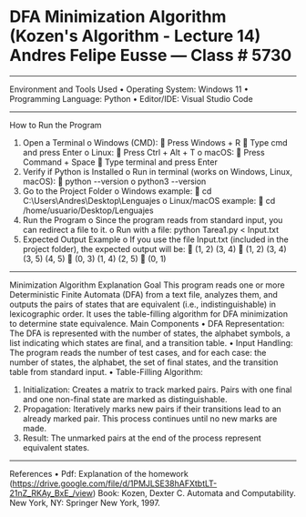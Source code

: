 # DFA Minimization Algorithm (Kozen's Algorithm - Lecture 14) Andres Felipe Eusse — Class # 5730
________________________________________
Environment and Tools Used
•	Operating System: Windows 11
•	Programming Language: Python
•	Editor/IDE: Visual Studio Code
________________________________________
How to Run the Program
1.	Open a Terminal
o	Windows (CMD):
	Press Windows + R
	Type cmd and press Enter
o	Linux:
	Press Ctrl + Alt + T
o	macOS:
	Press Command + Space
	Type terminal and press Enter
2.	Verify if Python is Installed
o	Run in terminal (works on Windows, Linux, macOS):
	python --version o python3 --version
3.	Go to the Project Folder
o	Windows example:
	cd C:\Users\Andres\Desktop\Lenguajes
o	Linux/macOS example:
	cd /home/usuario/Desktop/Lenguajes
4.	Run the Program
o	Since the program reads from standard input, you can redirect a file to it.
o	Run with a file: python Tarea1.py < Input.txt
5.	Expected Output Example
o	If you use the file Input.txt (included in the project folder), the expected output will be:
	(1, 2) (3, 4)
	(1, 2) (3, 4) (3, 5) (4, 5)
	(0, 3) (1, 4) (2, 5)
	(0, 1)
________________________________________
Minimization Algorithm Explanation
Goal
This program reads one or more Deterministic Finite Automata (DFA) from a text file, analyzes them, and outputs the pairs of states that are equivalent (i.e., indistinguishable) in lexicographic order. It uses the table-filling algorithm for DFA minimization to determine state equivalence.
Main Components
•	DFA Representation: The DFA is represented with the number of states, the alphabet symbols, a list indicating which states are final, and a transition table.
•	Input Handling: The program reads the number of test cases, and for each case: the number of states, the alphabet, the set of final states, and the transition table from standard input.
•	Table-Filling Algorithm:
1.	Initialization: Creates a matrix to track marked pairs. Pairs with one final and one non-final state are marked as distinguishable.
2.	Propagation: Iteratively marks new pairs if their transitions lead to an already marked pair. This process continues until no new marks are made.
3.	Result: The unmarked pairs at the end of the process represent equivalent states.
________________________________________
References
•	Pdf: Explanation of the homework (https://drive.google.com/file/d/1PMJLSE38hAFXtbtLT-21nZ_RKAy_BxE_/view)
Book: Kozen, Dexter C. Automata and Computability. New York, NY: Springer New York, 1997.
